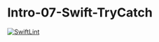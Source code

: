 # Intro-07-Swift-TryCatch
[![SwiftLint](README.md/../../../workflows/SwiftLint/badge.svg)](README.md/../../../actions)
